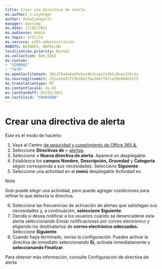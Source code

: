 ```yaml
---
title: Crear una directiva de alerta
ms.author: v-aiyengar
author: AshaIyengar21
manager: dansimp
ms.date: 17/02/2021
ms.audience: Admin
ms.topic: article
ms.service: o365-administration
ROBOTS: NOINDEX, NOFOLLOW
localization_priority: Normal
ms.collection: Adm_O365
ms.custom:
- "3200002"
- "7670"
ms.openlocfilehash: 20a379a4e6ad7e9a14b1eaae21db1c8cee129cdc
ms.sourcegitcommit: 251e2e82571fb3bb1fbe3dbf7bfca30e004b3373
ms.translationtype: MT
ms.contentlocale: es-ES
ms.lasthandoff: 03/05/2021
ms.locfileid: "50465080"
---
```

# <a name="create-an-alert-policy"></a>Crear una directiva de alerta

Este es el modo de hacerlo:

1. Vaya al Centro [de seguridad y cumplimiento de Office 365 &.](https://go.microsoft.com/fwlink/p/?linkid=2077143)
1. Seleccione **Directivas de**  >  [alertas](https://go.microsoft.com/fwlink/?linkid=2103208).
1. Seleccione **+ Nueva directiva de alerta**. Aparece un desplegable.
1. Establezca los **campos Nombre,** **Descripción,** **Gravedad** y **Categoría** según corresponda a sus necesidades. Seleccione **Siguiente**.
1. Seleccione una actividad en el **menú** desplegable Actividad es.
> [!NOTE]
>  Solo puede elegir una actividad, pero puede agregar condiciones para refinar lo que detecta la directiva.
6. Seleccione las frecuencias de activación de alertas que satisfagan sus necesidades y, a continuación, **seleccione Siguiente**.
7. Decida si desea notificar a los usuarios cuando  se desencadene esta alerta seleccionando Enviar notificaciones por correo electrónico y eligiendo los destinatarios de **correo electrónico adecuados.** Seleccione **Siguiente**.
8. Cuando haya terminado, revise la configuración. Puedes activar la directiva de inmediato seleccionando **Sí,** activala inmediatamente y **seleccionando Finalizar**.

Para obtener más información, consulte Configuración de directiva de alerta

